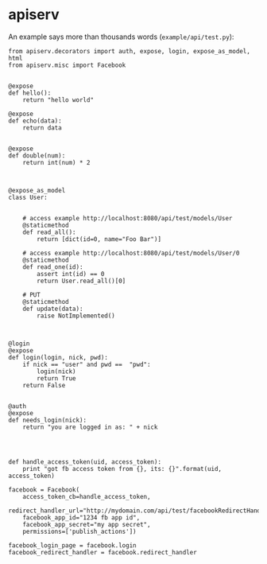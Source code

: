 

apiserv
=======


An example says more than thousands words (`example/api/test.py`):



	from apiserv.decorators import auth, expose, login, expose_as_model, html
	from apiserv.misc import Facebook


	@expose
	def hello():
		return "hello world"

	@expose
	def echo(data):
		return data


	@expose
	def double(num):
		return int(num) * 2



	@expose_as_model
	class User:
	
	
		# access example http://localhost:8080/api/test/models/User
		@staticmethod
		def read_all():
			return [dict(id=0, name="Foo Bar")]
	
		# access example http://localhost:8080/api/test/models/User/0
		@staticmethod
		def read_one(id):
			assert int(id) == 0
			return User.read_all()[0]
	
		# PUT
		@staticmethod
		def update(data):
			raise NotImplemented()



	@login
	@expose
	def login(login, nick, pwd):
		if nick == "user" and pwd ==  "pwd":
			login(nick)
			return True
		return False


	@auth
	@expose
	def needs_login(nick):
		return "you are logged in as: " + nick




	def handle_access_token(uid, access_token):
		print "got fb access token from {}, its: {}".format(uid, access_token)

	facebook = Facebook(
		access_token_cb=handle_access_token,
		redirect_handler_url="http://mydomain.com/api/test/facebookRedirectHandler/",
		facebook_app_id="1234 fb app id",
		facebook_app_secret="my app secret",
		permissions=['publish_actions'])

	facebook_login_page = facebook.login
	facebook_redirect_handler = facebook.redirect_handler









